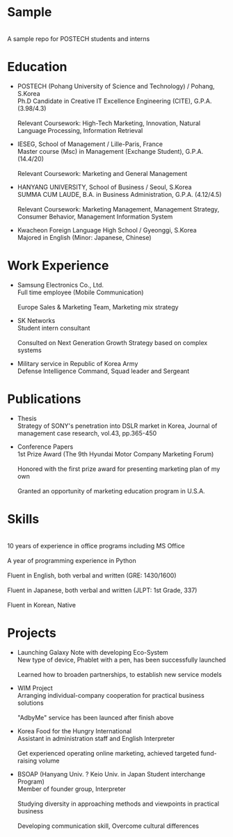 Sample
======

<br> A sample repo for POSTECH students and interns </br>


Education
========

- POSTECH (Pohang University of Science and Technology) / Pohang, S.Korea
<br>   Ph.D Candidate in Creative IT Excellence Engineering (CITE), G.P.A. (3.98/4.3) </br>
<br>   Relevant Coursework: High-Tech Marketing, Innovation, Natural Language Processing, Information Retrieval </br>

- IESEG, School of Management / Lille-Paris, France
<br>   Master course (Msc) in Management (Exchange Student), G.P.A. (14.4/20) </br>
<br>   Relevant Coursework: Marketing and General Management </br>

- HANYANG UNIVERSITY, School of Business / Seoul, S.Korea
<br>   SUMMA CUM LAUDE, B.A. in Business Administration, G.P.A. (4.12/4.5) </br>
<br>   Relevant Coursework: Marketing Management, Management Strategy, Consumer Behavior, Management Information System </br>

- Kwacheon Foreign Language High School / Gyeonggi, S.Korea
<br>   Majored in English (Minor: Japanese, Chinese) </br>


Work Experience
==============

- Samsung Electronics Co., Ltd. 
<br>   Full time employee (Mobile Communication) </br>
<br>   Europe Sales & Marketing Team, Marketing mix strategy </br>

- SK Networks
<br>   Student intern consultant </br>
<br>   Consulted on Next Generation Growth Strategy based on complex systems </br>

- Military service in Republic of Korea Army
<br>   Defense Intelligence Command, Squad leader and Sergeant </br>


Publications
==========

- Thesis
<br> Strategy of SONY's penetration into DSLR market in Korea, Journal of management case research, vol.43, pp.365-450  </br>

- Conference Papers
<br> 1st Prize Award (The 9th Hyundai Motor Company Marketing Forum) </br>
<br>   Honored with the first prize award for presenting marketing plan of my own </br>
<br>   Granted an opportunity of marketing education program in U.S.A.  </br>

Skills
====

<br> 10 years of experience in office programs including MS Office </br>
<br> A year of programming experience in Python </br>
<br> Fluent in English, both verbal and written (GRE: 1430/1600) </br>
<br> Fluent in Japanese, both verbal and written (JLPT: 1st Grade, 337) </br>
<br> Fluent in Korean, Native </br>


Projects
=======

- Launching Galaxy Note with developing Eco-System
<br>   New type of device, Phablet with a pen, has been successfully launched  </br>
<br>   Learned how to broaden partnerships, to establish new service models </br>

- WIM Project
<br>   Arranging individual-company cooperation for practical business solutions </br>
<br>   "AdbyMe" service has been launced after finish above  </br>

- Korea Food for the Hungry International
<br>   Assistant in administration staff and English Interpreter </br>
<br>   Get experienced operating online marketing, achieved targeted fund-raising volume </br>

- BSOAP (Hanyang Univ. ? Keio Univ. in Japan Student interchange Program)
<br> Member of founder group, Interpreter </br>
<br>   Studying diversity in approaching methods and viewpoints in practical business  </br>
<br>   Developing communication skill, Overcome cultural differences </br>





